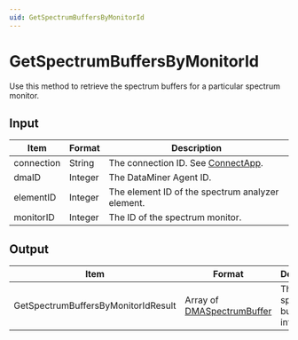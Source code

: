 ```yaml
---
uid: GetSpectrumBuffersByMonitorId
---
```


# GetSpectrumBuffersByMonitorId

Use this method to retrieve the spectrum buffers for a particular spectrum monitor.

## Input

| Item       | Format  | Description                                           |
|------------|---------|-------------------------------------------------------|
| connection | String  | The connection ID. See [ConnectApp](xref:ConnectApp). |
| dmaID      | Integer | The DataMiner Agent ID.                               |
| elementID  | Integer | The element ID of the spectrum analyzer element.      |
| monitorID  | Integer | The ID of the spectrum monitor.                       |

## Output

| Item | Format | Description |
|--|--|--|
| GetSpectrumBuffersByMonitorIdResult | Array of [DMASpectrumBuffer](xref:DMASpectrumBuffer) | The spectrum buffer information. |
